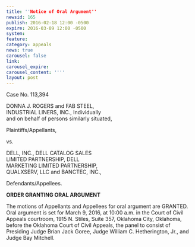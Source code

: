 ```yaml
---
title: ''Notice of Oral Argument''
newsid: 165
publish: 2016-02-18 12:00 -0500
expire: 2016-03-09 12:00 -0500
system: 
feature: 
category: appeals
news: true
carousel: false
link: 
carousel_expire: 
carousel_content: ''''
layout: post
---
```

<p>Case No. 113,394</p>
<p>DONNA J. ROGERS and FAB STEEL,<br/>
INDUSTRIAL LINERS, INC., Individually<br/>
and on behalf of persons similarly situated,</p>
<p>Plaintiffs/Appellants,</p>
<p>vs.</p>
<p>DELL, INC., DELL CATALOG SALES<br/>
LIMITED PARTNERSHIP, DELL<br/>
MARKETING LIMITED PARTNERSHIP,<br/>
QUALXSERV, LLC and BANCTEC, INC.,</p>
<p>Defendants/Appellees.</p>
<p><strong>ORDER GRANTING ORAL ARGUMENT</strong></p>
<p>The motions of Appellants and Appellees for oral argument are GRANTED. Oral argument is set for March 9, 2016, at 10:00 a.m. in the Court of Civil Appeals courtroom, 1915 N. Stiles, Suite 357, Oklahoma City, Oklahoma, before the Oklahoma Court of Civil Appeals, the panel to consist of Presiding Judge Brian Jack Goree, Judge William C. Hetherington, Jr., and Judge Bay Mitchell.</p>